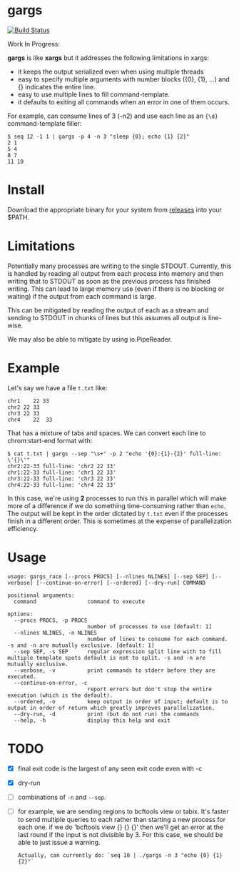 <!--
rm -rf binaries
mkdir -p binaries/
VERSION=0.3.1
for os in darwin linux windows; do
	GOOS=$os GOARCH=$arch go build -o binaries/gargs_${os} main.go
done
-->
gargs
=====

[![Build Status](https://travis-ci.org/brentp/gargs.svg?branch=master)](https://travis-ci.org/brentp/gargs)

Work In Progress:

**gargs** is like **xargs** but it addresses the following limitations in xargs:

+ it keeps the output serialized even when using multiple threads
+ easy to specify multiple arguments with number blocks ({0}, {1}, ...) and {} indicates the entire line.
+ easy to use multiple lines to fill command-template.
+ it defaults to exiting all commands when an error in one of them occurs.

For example, can consume lines of 3 (-n2) and use each line as an `{\d}` command-template filler:

```
$ seq 12 -1 1 | gargs -p 4 -n 3 "sleep {0}; echo {1} {2}"
2 1
5 4
8 7
11 10
```



Install
=======

Download the appropriate binary for your system from [releases](https://github.com/brentp/gargs/releases) into your $PATH.


Limitations
===========

Potentially many processes are writing to the single STDOUT. Currently,
this is handled by reading all output from each process into memory and then
writing that to STDOUT as soon as the previous process has finished writing.
This can lead to large memory use (even if there is no blocking or waiting)
if the output from each command is large.

This can be mitigated by reading the output of each as a stream and sending
to STDOUT in chunks of lines but this assumes all output is line-wise.

We may also be able to mitigate by using io.PipeReader.

Example
=======
Let's say we have a file `t.txt` like:
```
chr1	22 33
chr2 22 33
chr3 22	33
chr4	22	33
```
That has a mixture of tabs and spaces. We can convert each line to chrom:start-end format with:

```
$ cat t.txt | gargs --sep "\s+" -p 2 "echo '{0}:{1}-{2}' full-line: \'{}\'"
chr2:22-33 full-line: 'chr2 22 33'
chr1:22-33 full-line: 'chr1 22 33'
chr3:22-33 full-line: 'chr3 22 33'
chr4:22-33 full-line: 'chr4 22 33'
```

In this case, we're using **2** processes to run this in parallel which will make more of a difference
if we do something time-consuming rather than `echo`. The output will be kept in the order dictated by
`t.txt` even if the processes finish in a different order. This is sometimes at the expense of parallelization
efficiency.


Usage
=====

```
usage: gargs_race [--procs PROCS] [--nlines NLINES] [--sep SEP] [--verbose] [--continue-on-error] [--ordered] [--dry-run] COMMAND

positional arguments:
  command                command to execute

options:
  --procs PROCS, -p PROCS
                         number of processes to use [default: 1]
  --nlines NLINES, -n NLINES
                         number of lines to consume for each command. -s and -n are mutually exclusive. [default: 1]
  --sep SEP, -s SEP      regular expression split line with to fill multiple template spots default is not to split. -s and -n are mutually exclusive.
  --verbose, -v          print commands to stderr before they are executed.
  --continue-on-error, -c
                         report errors but don't stop the entire execution (which is the default).
  --ordered, -o          keep output in order of input; default is to output in order of return which greatly improves parallelization.
  --dry-run, -d          print (but do not run) the commands
  --help, -h             display this help and exit
```

TODO
====

+ [X] final exit code is the largest of any seen exit code even with -c
+ [X] dry-run
+ [ ] combinations of `-n` and `--sep`.
+ [ ] for example, we are sending regions to bcftools view or tabix. It's faster to send multiple
      queries to each rather than starting a new process for each one.
      if we do 'bcftools view {} {} {}' then we'll get an error at the last round if the input is
      not divisible by 3. For this case, we should be able to just issue a warning.

	  Actually, can currently do: `seq 10 | ./gargs -n 3 "echo {0} {1} {2}"`

